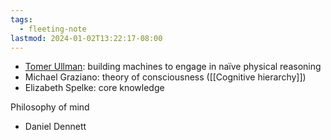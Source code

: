 ```yaml
---
tags:
  - fleeting-note
lastmod: 2024-01-02T13:22:17-08:00
---
```

- [Tomer Ullman](https://psychology.fas.harvard.edu/people/tomer-d-ullman): building machines to engage in naïve physical reasoning
- Michael Graziano: theory of consciousness ([[Cognitive hierarchy]])
- Elizabeth Spelke: core knowledge

Philosophy of mind
- Daniel Dennett